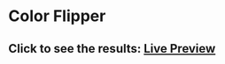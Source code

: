 # Color Flipper
## Click to see the results: [Live Preview](https://devtahaz.github.io/js-ColorFlipper/)
